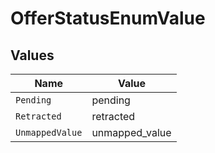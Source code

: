 # OfferStatusEnumValue


## Values

| Name            | Value           |
| --------------- | --------------- |
| `Pending`       | pending         |
| `Retracted`     | retracted       |
| `UnmappedValue` | unmapped_value  |